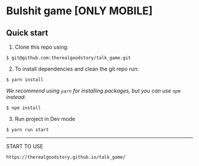 # Bulshit game [ONLY MOBILE]

## Quick start

1. Clone this repo using:
  ```shell
  $ git@github.com:therealgoodstory/talk_game.git
  ```

2. To install dependencies and clean the git repo run:

  ```shell
  $ yarn install
  ```

  *We recommend using `yarn` for installing packages, but you can use `npm` instead*:

  ```shell
  $ npm install
  ```
  
3. Run project in Dev mode

  ```shell
  $ yarn run start
  ```

------------------------------------------

START TO USE

  ```shell
  https://therealgoodstory.github.io/talk_game/
  ```